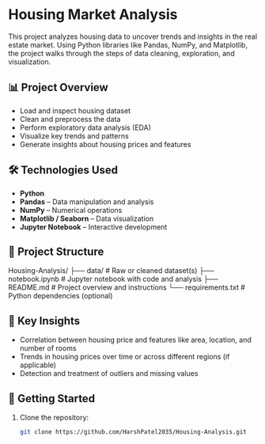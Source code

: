 # Housing Market Analysis

This project analyzes housing data to uncover trends and insights in the real estate market. Using Python libraries like Pandas, NumPy, and Matplotlib, the project walks through the steps of data cleaning, exploration, and visualization.

## 📊 Project Overview

- Load and inspect housing dataset
- Clean and preprocess the data
- Perform exploratory data analysis (EDA)
- Visualize key trends and patterns
- Generate insights about housing prices and features

## 🛠️ Technologies Used

- **Python**
- **Pandas** – Data manipulation and analysis
- **NumPy** – Numerical operations
- **Matplotlib / Seaborn** – Data visualization
- **Jupyter Notebook** – Interactive development

## 📁 Project Structure

Housing-Analysis/
├── data/ # Raw or cleaned dataset(s)
├── notebook.ipynb # Jupyter notebook with code and analysis
├── README.md # Project overview and instructions
└── requirements.txt # Python dependencies (optional)


## 📌 Key Insights

- Correlation between housing price and features like area, location, and number of rooms
- Trends in housing prices over time or across different regions (if applicable)
- Detection and treatment of outliers and missing values

## 🚀 Getting Started

1. Clone the repository:
   ```bash
   git clone https://github.com/HarshPatel2035/Housing-Analysis.git
